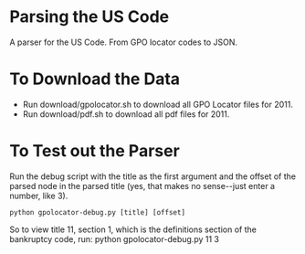 Parsing the US Code
====

A parser for the US Code. From GPO locator codes to JSON.


To Download the Data
====================

* Run download/gpolocator.sh to download all GPO Locator files for 2011.
* Run download/pdf.sh to download all pdf files for 2011.


To Test out the Parser
======================

Run the debug script with the title as the first argument and the offset of the parsed node in the parsed title (yes, that makes no sense--just enter a number, like 3).

    python gpolocator-debug.py [title] [offset]

So to view title 11, section 1, which is the definitions section of the bankruptcy code, run:
    python gpolocator-debug.py 11 3